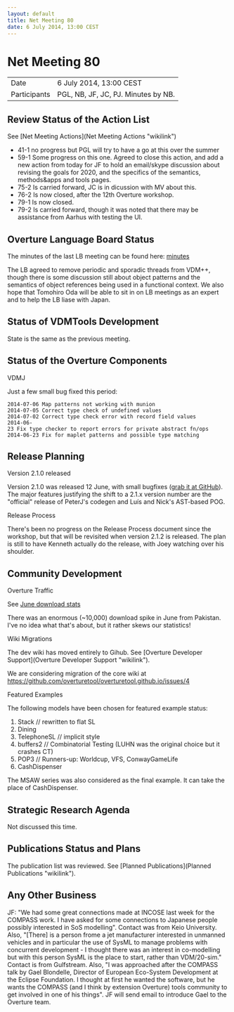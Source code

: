 ```yaml
---
layout: default
title: Net Meeting 80
date: 6 July 2014, 13:00 CEST
---
```


<script src="https://code.jquery.com/jquery-1.11.1.min.js">
</script>
<script src="/javascripts/edit.js"></script>
<script>setEditButonNm();</script>


# Net Meeting 80

|||
|---|---|
| Date | 6 July 2014, 13:00 CEST |
| Participants | PGL, NB, JF, JC, PJ. Minutes by NB. |

Review Status of the Action List
--------------------------------

See [Net Meeting Actions](Net Meeting Actions "wikilink")

-   41-1 no progress but PGL will try to have a go at this over the
    summer
-   59-1 Some progress on this one. Agreed to close this action, and add
    a new action from today for JF to hold an email/skype discussion
    about revising the goals for 2020, and the specifics of the
    semantics, methods&apps and tools pages.
-   75-2 Is carried forward, JC is in dicussion with MV about this.
-   76-2 Is now closed, after the 12th Overture workshop.
-   79-1 Is now closed.
-   79-2 Is carried forward, though it was noted that there may be
    assistance from Aarhus with testing the UI.

Overture Language Board Status
------------------------------

The minutes of the last LB meeting can be found here:
[minutes](http://wiki.overturetool.org/index.php/Minutes_of_the_LB_NM%2C_29th_June_2014)

The LB agreed to remove periodic and sporadic threads from VDM++, though
there is some discussion still about object patterns and the semantics
of object references being used in a functional context. We also hope
that Tomohiro Oda will be able to sit in on LB meetings as an expert and
to help the LB liase with Japan.

Status of VDMTools Development
------------------------------

State is the same as the previous meeting.

Status of the Overture Components
---------------------------------

VDMJ

Just a few small bug fixed this period:

`2014-07-06 Map patterns not working with munion`\
`2014-07-05 Correct type check of undefined values`\
`2014-07-02 Correct type check error with record field values`\
`2014-06-23 Fix type checker to report errors for private abstract fn/ops`\
`2014-06-23 Fix for maplet patterns and possible type matching`

Release Planning
----------------

Version 2.1.0 released

Version 2.1.0 was released 12 June, with small bugfixes ([grab it at
GitHub](https://github.com/overturetool/overture/releases/tag/Release%2F2.1.0)).
The major features justifying the shift to a 2.1.x version number are
the "official" release of PeterJ's codegen and Luís and Nick's AST-based
POG.

Release Process

There's been no progress on the Release Process document since the
workshop, but that will be revisited when version 2.1.2 is released. The
plan is still to have Kenneth actually do the release, with Joey
watching over his shoulder.

Community Development
---------------------

Overture Traffic

See [June download
stats](https://sourceforge.net/projects/overture/files/stats/timeline?dates=2014-06-01+to+2014-07-01)

There was an enormous (\~10,000) download spike in June from Pakistan.
I've no idea what that's about, but it rather skews our statistics!

Wiki Migrations

The dev wiki has moved entirely to Gihub. See [Overture Developer
Support](Overture Developer Support "wikilink").

We are considering migration of the core wiki at
<https://github.com/overturetool/overturetool.github.io/issues/4>

Featured Examples

The following models have been chosen for featured example status:

1.  Stack // rewritten to flat SL
2.  Dining
3.  TelephoneSL // implicit style
4.  buffers2 // Combinatorial Testing (LUHN was the original choice but
    it crashes CT)
5.  POP3 // Runners-up: Worldcup, VFS, ConwayGameLife
6.  CashDispenser

The MSAW series was also considered as the final example. It can take
the place of CashDispenser.

Strategic Research Agenda
-------------------------

Not discussed this time.

Publications Status and Plans
-----------------------------

The publication list was reviewed. See [Planned
Publications](Planned Publications "wikilink").

Any Other Business
------------------

JF: "We had some great connections made at INCOSE last week for the
COMPASS work. I have asked for some connections to Japanese people
possibly interested in SoS modelling". Contact was from Keio University.
Also, "[There] is a person frome a jet manufacturer interested in
unmanned vehicles and in particular the use of SysML to manage problems
with concurrent development - I thought there was an interest in
co-modelling but with this person SysML is the place to start, rather
than VDM/20-sim." Contact is from Gulfstream. Also, "I was approached
after the COMPASS talk by Gael Blondelle, Director of European
Eco-System Development at the Eclipse Foundation. I thought at first he
wanted the software, but he wants the COMPASS (and I think by extension
Overture) tools community to get involved in one of his things". JF will
send email to introduce Gael to the Overture team.

   <div id="edit_page_div"></div>